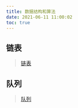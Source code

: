 ```yaml
---
title: 数据结构和算法
date: 2021-06-11 11:00:02
toc: true
---
```


## 链表
>[链表](/All/algorithm/linkedList "链表")

## 队列
>[队列](/All/algorithm/Queue "队列")